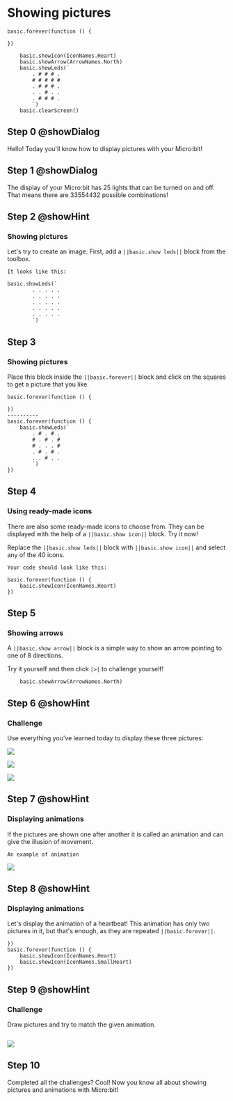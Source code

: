 # Showing pictures

```template
basic.forever(function () {
	
})

```
```blocks
    basic.showIcon(IconNames.Heart)
    basic.showArrow(ArrowNames.North)
    basic.showLeds(`
        . # # # .
        # # # # #
        . # # # .
        . . # . .
        . # # # .
        `)
    basic.clearScreen()
```
## Step 0 @showDialog
Hello! Today you'll know how to display pictures with your Micro:bit!

## Step 1 @showDialog
The display of your Micro:bit has 25 lights that can be turned on and off. That means there are 33554432 possible combinations! 

## Step 2 @showHint
### Showing pictures
Let's try to create an image. First, add a ``||basic.show leds||`` block from the toolbox.
```hint
It looks like this:
```
```block
basic.showLeds(`
        . . . . .
        . . . . .
        . . . . .
        . . . . .
        . . . . .
        `)
```
## Step 3
### Showing pictures
Place this block inside the ``||basic.forever||`` block and click on the squares to get a picture that you like.
```diffblocks
basic.forever(function () {
	
})
----------
basic.forever(function () {
	basic.showLeds(`
        . # . # .
        # . # . #
        # . . . #
        . # . # .
        . . # . .
        `)
})
```

## Step 4
### Using ready-made icons
There are also some ready-made icons to choose from. They can be displayed with the help of a ``||basic.show icon||`` block. Try it now!  
  
Replace the ``||basic.show leds||`` block with ``||basic.show icon||`` and select any of the 40 icons.
```hint
Your code should look like this:
```

```block
basic.forever(function () {	
    basic.showIcon(IconNames.Heart)
})
```
## Step 5
### Showing arrows
A ``||basic.show arrow||`` block is a simple way to show an arrow pointing to one of 8 directions.
  
Try it yourself and then click ``|>|`` to challenge yourself!
```block
    basic.showArrow(ArrowNames.North)
```

## Step 6 @showHint
### Challenge
Use everything you've learned today to display these three pictures:

![](https://raw.githubusercontent.com/CraftAndCode/alien-pet/master/picture1.png)  

![](https://raw.githubusercontent.com/CraftAndCode/alien-pet/master/picture2.png)  

![](https://raw.githubusercontent.com/CraftAndCode/alien-pet/master/picture3.png)

## Step 7 @showHint

### Displaying animations
If the pictures are shown one after another it is called an animation and can give the illusion of movement.
```hint
An example of animation
```
![](https://raw.githubusercontent.com/CraftAndCode/alien-pet/master/Heartbeat.gif)



## Step 8 @showHint
### Displaying animations
Let's display the animation of a heartbeat! This animation has only two pictures in it, but that's enough, as they are repeated ``||basic.forever||``.
```blocks
})
basic.forever(function () {
    basic.showIcon(IconNames.Heart)
    basic.showIcon(IconNames.SmallHeart)
})
```

## Step 9 @showHint
### Challenge
Draw pictures and try to match the given animation. 
```hint
```
![](https://raw.githubusercontent.com/CraftAndCode/alien-pet/master/Pulse.gif)

## Step 10
Completed all the challenges? Cool! Now you know all about showing pictures and animations with Micro:bit!
